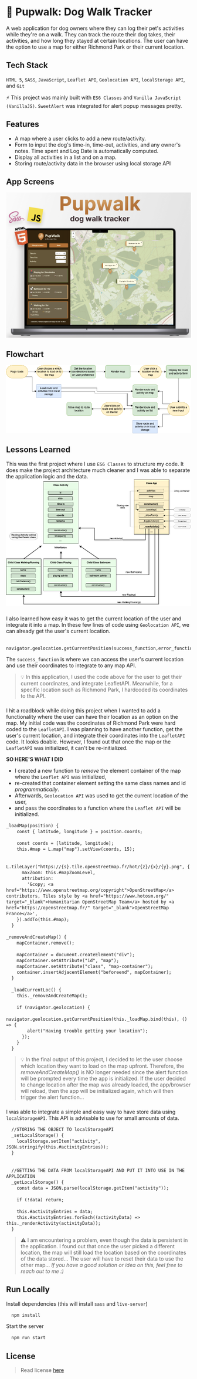 # 🦮 Pupwalk: Dog Walk Tracker

A web application for dog owners where they can log their pet's activities while they're on a walk. They can track the route their dog takes, their activities, and how long they stayed at certain locations. The user can have the option to use a map for either Richmond Park or their current location.

## Tech Stack

`HTML 5`, `SASS`, `JavaScript`, `Leaflet API`, `Geolocation API`, `localStorage API`, and `Git`

⚡️ This project was mainly built with `ES6 Classes` and `Vanilla JavaScript (VanillaJS)`. `SweetAlert` was integrated for alert popup messages pretty.

## Features

- A map where a user clicks to add a new route/activity.
- Form to input the dog's time-in, time-out, activities, and any owner's notes. Time spent and Log Date is automatically computed.
- Display all activities in a list and on a map.
- Storing route/activity data in the browser using local storage API

## App Screens

![App Screen](./appscreen.png)

## Flowchart

![Flowchart](./flowchart-pupwalk.png)

## Lessons Learned

This was the first project where I use `ES6 Classes` to structure my code. It does make the project architecture much cleaner and I was able to separate the application logic and the data.
![Proj Architecture](./projectarchitecture-pupwalk.png)

###

I also learned how easy it was to get the current location of the user and integrate it into a map. In these few lines of code using `Geolocation API`, we can already get the user's current location.

```code
 navigator.geolocation.getCurrentPosition(success_function,error_function)
```

The `success_function` is where we can access the user's current location and use their coordinates to integrate to any map API.

> 💡 In this application, I used the code above for the user to get their current coordinates, and integrate LeafletAPI. Meanwhile, for a specific location such as Richmond Park, I hardcoded its coordinates to the API.

###

I hit a roadblock while doing this project when I wanted to add a functionality where the user can have their location as an option on the map. My initial code was the coordinates of Richmond Park were hard coded to the `LeafletAPI`. I was planning to have another function, get the user's current location, and integrate their coordinates into the `LeafletAPI` code. It looks doable. However, I found out that once the map or the `LeafletAPI` was initialized, it can't be re-initialized.

**SO HERE'S WHAT I DID**

- I created a new function to _remove_ the element container of the map where the `Leaflet API` was initialized,
- re-created that container element setting the same class names and id _programmatically_.
- Afterwards, `Geolocation API` was used to get the current location of the user,
- and pass the coordinates to a function where the `Leaflet API` will be initialized.

```
_loadMap(position) {
    const { latitude, longitude } = position.coords;

    const coords = [latitude, longitude];
    this.#map = L.map("map").setView(coords, 15);

    L.tileLayer("https://{s}.tile.openstreetmap.fr/hot/{z}/{x}/{y}.png", {
      maxZoom: this.#mapZoomLevel,
      attribution:
        '&copy; <a href="https://www.openstreetmap.org/copyright">OpenStreetMap</a> contributors, Tiles style by <a href="https://www.hotosm.org/" target="_blank">Humanitarian OpenStreetMap Team</a> hosted by <a href="https://openstreetmap.fr/" target="_blank">OpenStreetMap France</a>',
    }).addTo(this.#map);
  }

_removeAndCreateMap() {
    mapContainer.remove();

    mapContainer = document.createElement("div");
    mapContainer.setAttribute("id", "map");
    mapContainer.setAttribute("class", "map-container");
    container.insertAdjacentElement("beforeend", mapContainer);
  }

  _loadCurrentLoc() {
    this._removeAndCreateMap();

    if (navigator.geolocation) {
      navigator.geolocation.getCurrentPosition(this._loadMap.bind(this), () => {
        alert("Having trouble getting your location");
      });
    }
  }
```

> 💡 In the final output of this project, I decided to let the user choose which location they want to load on the map upfront. Therefore, the _removeAndCreateMap()_ is NO longer needed since the alert function will be prompted every time the app is initialized. If the user decided to change location after the map was already loaded, the app/browser will reload, then the app will be initialized again, which will then trigger the alert function...

###

I was able to integrate a simple and easy way to have store data using `localStorageAPI`. This API is advisable to use for small amounts of data.

```
  //STORING THE OBJECT TO localStorageAPI
  _setLocalStorage() {
    localStorage.setItem("activity", JSON.stringify(this.#activityEntries));
  }


  //GETTING THE DATA FROM localStorageAPI AND PUT IT INTO USE IN THE APPLICATION
  _getLocalStorage() {
    const data = JSON.parse(localStorage.getItem("activity"));

    if (!data) return;

    this.#activityEntries = data;
    this.#activityEntries.forEach((activityData) => this._renderActivity(activityData));
  }
```

> ⚠️ I am encountering a problem, even though the data is persistent in the application. I found out that once the user picked a different location, the map will still load the location based on the coordinates of the data stored... The user will have to reset their data to use the other map... _If you have a good solution or idea on this, feel free to reach out to me :)_

## Run Locally

Install dependencies (this will install `sass` and `live-server`)

```bash
  npm install
```

Start the server

```bash
  npm run start
```

## License

> Read license [here](LICENSE.txt)
